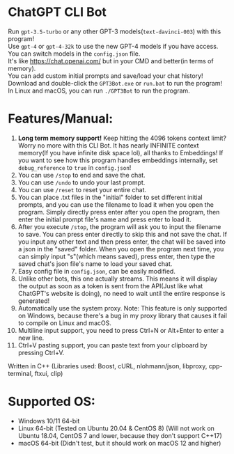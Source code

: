 # ChatGPT CLI Bot
Run `gpt-3.5-turbo` or any other GPT-3 models(`text-davinci-003`) with this program! \
Use `gpt-4` or `gpt-4-32k` to use the new GPT-4 models if you have access. \
You can switch models in the `config.json` file. \
It's like https://chat.openai.com/ but in your CMD and better(in terms of memory). \
You can add custom initial prompts and save/load your chat history! \
Download and double-click the `GPT3Bot.exe` or `run.bat` to run the program! \
In Linux and macOS, you can run `./GPT3Bot` to run the program.

# Features/Manual:
1. **Long term memory support!** Keep hitting the 4096 tokens context limit? Worry no more with this CLI Bot. It has nearly INFINITE context memory(If you have infinite disk space lol), all thanks to Embeddings! If you want to see how this program handles embeddings internally, set `debug_reference` to `true` in `config.json`!
2. You can use `/stop` to end and save the chat.
3. You can use `/undo` to undo your last prompt.
4. You can use `/reset` to reset your entire chat.
5. You can place .txt files in the "initial" folder to set different initial prompts, and you can use the filename to load it when you open the program. Simply directly press enter after you open the program, then enter the initial prompt file's name and press enter to load it.
6. After you execute `/stop`, the program will ask you to input the filename to save. You can press enter directly to skip this and not save the chat. If you input any other text and then press enter, the chat will be saved into a json in the "saved" folder. When you open the program next time, you can simply input "s"(which means saved), press enter, then type the saved chat's json file's name to load your saved chat.
7. Easy config file in `config.json`, can be easily modified.
8. Unlike other bots, this one actually streams. This means it will display the output as soon as a token is sent from the API(Just like what ChatGPT's website is doing), no need to wait until the entire response is generated!
9. Automatically use the system proxy. Note: This feature is only supported on Windows, because there's a bug in my proxy library that causes it fail to compile on Linux and macOS.
10. Multiline input support, you need to press Ctrl+N or Alt+Enter to enter a new line.
11. Ctrl+V pasting support, you can paste text from your clipboard by pressing Ctrl+V.

Written in C++ (Libraries used: Boost, cURL, nlohmann/json, libproxy, cpp-terminal, ftxui, clip)

# Supported OS:
* Windows 10/11 64-bit
* Linux 64-bit (Tested on Ubuntu 20.04 & CentOS 8) (Will not work on Ubuntu 18.04, CentOS 7 and lower, because they don't support C++17)
* macOS 64-bit (Didn't test, but it should work on macOS 12 and higher)